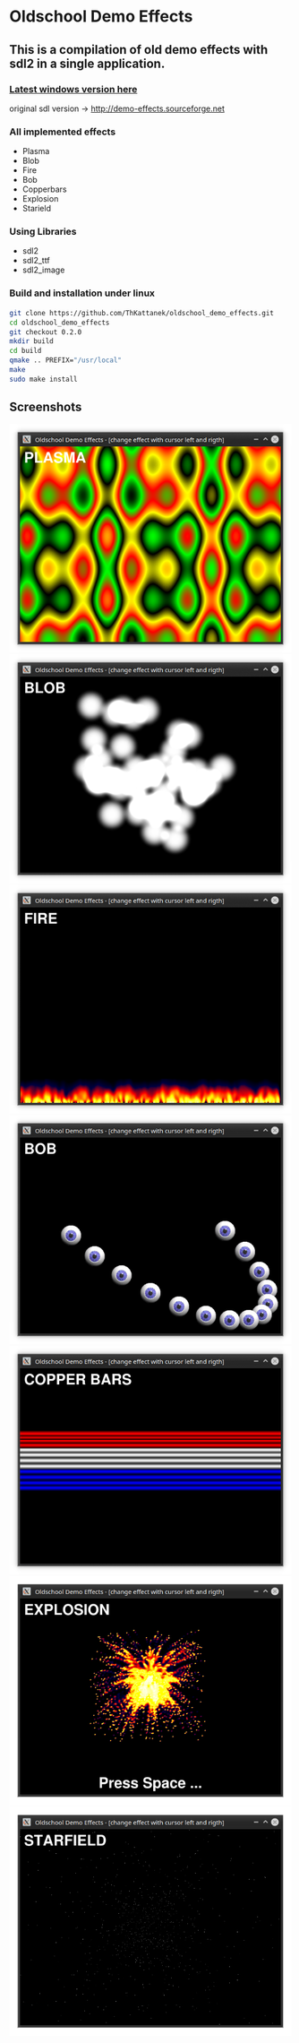 # Oldschool Demo Effects
## This is a compilation of old demo effects with sdl2 in a single application.

### [Latest windows version here](https://github.com/ThKattanek/oldschool_demo_effects/releases/latest)

original sdl version -> http://demo-effects.sourceforge.net

### All implemented effects
* Plasma
* Blob
* Fire
* Bob
* Copperbars
* Explosion
* Starield

### Using Libraries
* sdl2
* sdl2_ttf
* sdl2_image

### Build and installation under linux
```bash
git clone https://github.com/ThKattanek/oldschool_demo_effects.git
cd oldschool_demo_effects
git checkout 0.2.0
mkdir build
cd build
qmake .. PREFIX="/usr/local"
make 
sudo make install
```

## Screenshots
![Screenshot Plasma](screenshots/plasma.png)
![Screenshot Blob](screenshots/blob.png)
![Screenshot Fire](screenshots/fire.png)
![Screenshot Bob](screenshots/bob.png)
![Screenshot Copperbars](screenshots/copperbars.png)
![Screenshot Explosion](screenshots/explosion.png)
![Screenshot Starfield](screenshots/starfield.png)

